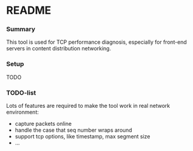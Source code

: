 # README #

### Summary ###

This tool is used for TCP performance diagnosis, especially for front-end servers in content distribution networking.

### Setup ###

TODO

### TODO-list ###

Lots of features are required to make the tool work in real network environment:

* capture packets online
* handle the case that seq number wraps around
* support tcp options, like timestamp, max segment size
* ...
